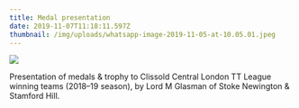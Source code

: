 ```yaml
---
title: Medal presentation
date: 2019-11-07T11:18:11.597Z
thumbnail: /img/uploads/whatsapp-image-2019-11-05-at-10.05.01.jpeg
---
```

![](/img/uploads/whatsapp-image-2019-11-05-at-10.05.01.jpeg)

Presentation of medals & trophy to Clissold Central London TT League winning teams (2018–19 season), by Lord M Glasman of Stoke Newington & Stamford Hill.
